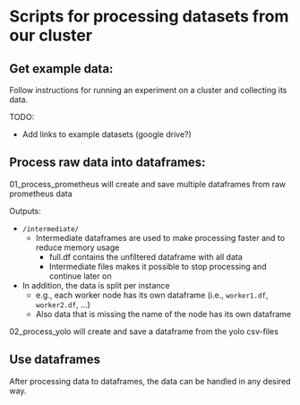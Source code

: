 # Scripts for processing datasets from our cluster


## Get example data:

Follow instructions for running an experiment on a cluster and collecting its data.

TODO:
- Add links to example datasets (google drive?)

## Process raw data into dataframes:

01_process_prometheus will create and save multiple dataframes from raw prometheus data

Outputs:
- `/intermediate/`
  - Intermediate dataframes are used to make processing faster and to reduce memory usage
    - full.df contains the unfiltered dataframe with all data
    - Intermediate files makes it possible to stop processing and continue later on
- In addition, the data is split per instance
  - e.g., each worker node has its own dataframe (i.e., `worker1.df`, `worker2.df`, ...)
  - Also data that is missing the name of the node has its own dataframe

02_process_yolo will create and save a dataframe from the yolo csv-files

## Use dataframes

After processing data to dataframes, the data can be handled in any desired way.